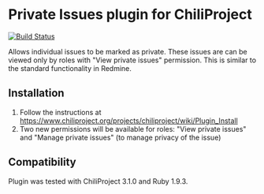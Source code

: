 # Private Issues plugin for ChiliProject

[![Build Status](https://secure.travis-ci.org/jnv/chiliproject_private_issues.png?branch=master)](http://travis-ci.org/jnv/chiliproject_private_issues)

Allows individual issues to be marked as private. These issues are can be viewed only by roles with "View private issues" permission. This is similar to the standard functionality in Redmine.

## Installation

1. Follow the instructions at https://www.chiliproject.org/projects/chiliproject/wiki/Plugin_Install
2. Two new permissions will be available for roles: "View private issues" and "Manage private issues" (to manage privacy of the issue)

## Compatibility

Plugin was tested with ChiliProject 3.1.0 and Ruby 1.9.3.